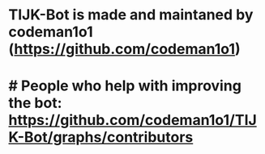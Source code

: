 # TIJK-Bot is made and maintaned by codeman1o1 (https://github.com/codeman1o1)
# # People who help with improving the bot: https://github.com/codeman1o1/TIJK-Bot/graphs/contributors
